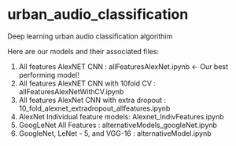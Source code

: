 # urban_audio_classification
Deep learning urban audio classification algorithim

Here are our models and their associated files:
1. All features AlexNET CNN : allFeaturesAlexNet.ipynb <- Our best performing model!
2. All features AlexNET CNN with 10fold CV : allFeaturesAlexNetWithCV.ipynb
3. All features AlexNet CNN with extra dropout : 10_fold_alexnet_extradropout_allfeatures.ipynb
4. AlexNet Individual feature models: Alexnet_IndivFeatures.ipynb
5. GoogLeNet All Features : alternativeModels_googleNet.ipynb
6. GoogleNet, LeNet - 5, and VGG-16 : alternativeModel.ipynb
